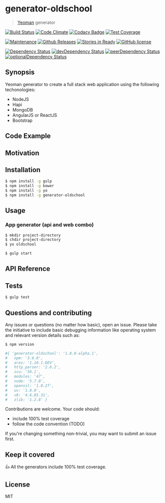 # generator-oldschool

> [Yeoman](http://yeoman.io) generator

[![Build Status](https://travis-ci.org/fluky/generator-oldschool.svg?branch=master)](https://travis-ci.org/fluky/generator-oldschool)
[![Code Climate](https://codeclimate.com/github/fluky/generator-oldschool/badges/gpa.svg)](https://codeclimate.com/github/fluky/generator-oldschool)
[![Codacy Badge](https://api.codacy.com/project/badge/grade/eeae91ca87c049768c3355321e8fdd68)](https://www.codacy.com/app/james_20/generator-oldschool)
[![Test Coverage](https://codeclimate.com/github/fluky/generator-oldschool/badges/coverage.svg)](https://codeclimate.com/github/fluky/generator-oldschool/coverage)

[![Maintenance](https://img.shields.io/maintenance/yes/2016.svg)]()
[![Github Releases](https://img.shields.io/github/downloads/fluky/generator-oldschool/latest/total.svg)]()
[![Stories in Ready](https://badge.waffle.io/fluky/generator-oldschool.png?label=ready&title=ready)](https://waffle.io/fluky/generator-oldschool)
[![GitHub license](https://img.shields.io/github/license/fluky/generator-oldschool.svg)]()

[![Dependency Status](https://david-dm.org/fluky/generator-oldschool.svg)](https://david-dm.org/fluky/generator-oldschool)
[![devDependency Status](https://david-dm.org/fluky/generator-oldschool/dev-status.svg)](https://david-dm.org/fluky/generator-oldschool#info=devDependencies)
[![peerDependency Status](https://david-dm.org/fluky/generator-oldschool/peer-status.svg)](https://david-dm.org/fluky/generator-oldschool#info=peerDependencies)
[![optionalDependency Status](https://david-dm.org/fluky/generator-oldschool/optional-status.svg)](https://david-dm.org/fluky/generator-oldschool#info=optionalDependencies)

<!--
[npm-image]: https://badge.fury.io/js/generator-oldschool.svg
[npm-url]: https://npmjs.org/package/generator-oldschool
[![node](https://img.shields.io/node/v/gh-badges.svg)]()
[![Bower](https://img.shields.io/bower/v/bootstrap.svg)]()
[![Twitter URL](https://img.shields.io/twitter/url/http/shields.io.svg?style=social)]()
[![Twitter Follow](https://img.shields.io/twitter/follow/shields_io.svg?style=social)]()
[![GitHub issues](https://img.shields.io/github/issues/badges/shields.svg)]()
[![GitHub license](https://img.shields.io/github/license/mashape/apistatus.svg)]()
[![Libscore](https://img.shields.io/libscore/s/jQuery.svg)]()
-->

## Synopsis

Yeoman generator to create a full stack web application using the following techonologies:
 - NodeJS
 - Hapi
 - MongoDB
 - AngularJS or ReactJS
 - Bootstrap

## Code Example

## Motivation

## Installation

```bash
$ npm install -g gulp
$ npm install -g bower
$ npm install -g yo
$ npm install -g generator-oldschool
```

## Usage

### App generator (api and web combo)

```bash
$ mkdir project-directory
$ chdir project-directory
$ yo oldschool
```

```bash
$ gulp start
```
## API Reference

## Tests

```bash
$ gulp test
```

## Questions and contributing

Any issues or questions (no matter how basic), open an issue. Please take the
initiative to include basic debugging information like operating system
and relevant version details such as:

```bash
$ npm version

#{ 'generator-oldschool': '1.0.0-alpha.1',
#	npm: '3.6.0',
#	ares: '1.10.1-DEV',
#	http_parser: '2.6.2',
#	icu: '56.1',
#	modules: '47',
#	node: '5.7.0',
#	openssl: '1.0.2f',
#	uv: '1.8.0',
#	v8: '4.6.85.31',
#	zlib: '1.2.8' }
```

Contributions are welcome. Your code should:

 - include 100% test coverage
 - follow the code convention (TODO)

If you're changing something non-trivial, you may want to submit an issue first.

## Keep it covered

:+1: All the generators include 100% test coverage. 


## License

MIT
